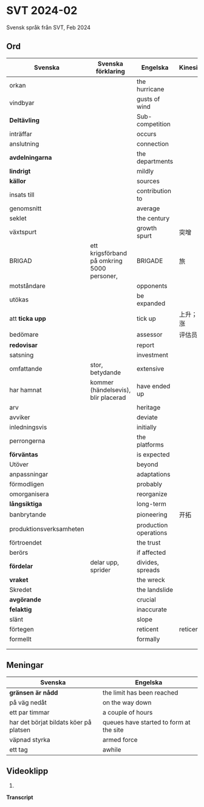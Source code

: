 # SVT 2024-02
Svensk språk från SVT, Feb 2024

## Ord
| Svenska                 | Svenska förklaring                         | Engelska              | Kinesiska |
| ----------------------- | ------------------------------------------ | --------------------- | --------- |
| orkan                   |                                            | the hurricane         |           |
| vindbyar                |                                            | gusts of wind         |           |
| **Deltävling**          |                                            | Sub-competition       |           |
| inträffar               |                                            | occurs                |           |
| anslutning              |                                            | connection            |           |
| **avdelningarna**       |                                            | the departments       |           |
| **lindrigt**            |                                            | mildly                |           |
| **källor**              |                                            | sources               |           |
| insats till             |                                            | contribution to       |           |
| genomsnitt              |                                            | average               |           |
| seklet                  |                                            | the century           |           |
| växtspurt               |                                            | growth spurt          | 突增        |
| BRIGAD                  | ett krigsförband på omkring 5000 personer, | BRIGADE               | 旅         |
| motståndare             |                                            | opponents             |           |
| utökas                  |                                            | be expanded           |           |
| att **ticka upp**       |                                            | tick up               | 上升；上涨     |
| bedömare                |                                            | assessor              | 评估员       |
| **redovisar**           |                                            | report                |           |
| satsning                |                                            | investment            |           |
| omfattande              | stor, betydande                            | extensive             |           |
| har hamnat              | kommer (händelsevis), blir placerad        | have ended up         |           |
| arv                     |                                            | heritage              |           |
| avviker                 |                                            | deviate               |           |
| inledningsvis           |                                            | initially             |           |
| perrongerna             |                                            | the platforms         |           |
| **förväntas**           |                                            | is expected           |           |
| Utöver                  |                                            | beyond                |           |
| anpassningar            |                                            | adaptations           |           |
| förmodligen             |                                            | probably              |           |
| omorganisera            |                                            | reorganize            |           |
| **långsiktiga**         |                                            | long-term             |           |
| banbrytande             |                                            | pioneering            | 开拓        |
| produktionsverksamheten |                                            | production operations |           |
| förtroendet             |                                            | the trust             |           |
| berörs                  |                                            | if affected           |           |
| **fördelar**            | delar upp, sprider                         | divides, spreads      |           |
| **vraket**              |                                            | the wreck             |           |
| Skredet                 |                                            | the landslide         |           |
| **avgörande**           |                                            | crucial               |           |
| **felaktig**            |                                            | inaccurate            |           |
| slänt                   |                                            | slope                 |           |
| förtegen                |                                            | reticent              | reticent  |
| formellt                |                                            | formally              |           |
|                         |                                            |                       |           |
|                         |                                            |                       |           |



## Meningar
| Svenska                                | Engelska                                |
| -------------------------------------- | --------------------------------------- |
| **gränsen är nådd**                    | the limit has been reached              |
| på väg nedåt                           | on the way down                         |
| ett par timmar                         | a couple of hours                       |
| har det börjat bildats köer på platsen | queues have started to form at the site |
| väpnad styrka                          | armed force                             |
| ett tag                                | awhile                                  |

## Videoklipp
1. 

 **Transcript**


